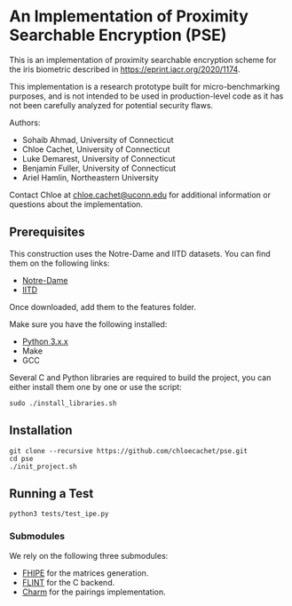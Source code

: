 # An Implementation of Proximity Searchable Encryption (PSE) #

This is an implementation of proximity searchable encryption scheme for the iris biometric
described in https://eprint.iacr.org/2020/1174.

This implementation is a research prototype built for micro-benchmarking 
purposes, and is not intended to be used in production-level code as it has not 
been carefully analyzed for potential security flaws.

Authors:
 * Sohaib Ahmad, University of Connecticut
 * Chloe Cachet, University of Connecticut
 * Luke Demarest, University of Connecticut
 * Benjamin Fuller, University of Connecticut
 * Ariel Hamlin, Northeastern University

Contact Chloe at chloe.cachet@uconn.edu for additional information or questions about the implementation.

## Prerequisites ##

This construction uses the Notre-Dame and IITD datasets. You can find them on the following links:
 * [Notre-Dame](https://cvrl.nd.edu/projects/data/#nd-iris-0405-data-set)
 * [IITD](https://www4.comp.polyu.edu.hk/~csajaykr/IITD/Database_Iris.htm)

Once downloaded, add them to the features folder.


Make sure you have the following installed:
 * [Python 3.x.x](https://www.python.org/downloads/release/python-350/)
 * Make 
 * GCC

Several C and Python libraries are required to build the project, you can either install them one by one or use the script:

    sudo ./install_libraries.sh


## Installation ##

    git clone --recursive https://github.com/chloecachet/pse.git
    cd pse
    ./init_project.sh
	
## Running a Test ##

	python3 tests/test_ipe.py

### Submodules ###

We rely on the following three submodules:
 * [FHIPE](https://github.com/kevinlewi/fhipe) for the matrices generation.
 * [FLINT](http://flintlib.org/) for the C backend. 
 * [Charm](http://charm-crypto.com/) for the pairings implementation. 


